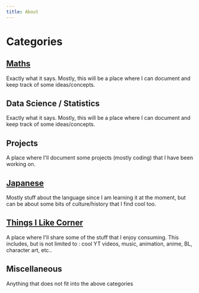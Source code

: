 ```yaml
---
title: About
---
```


# Categories

## [Maths](../category/Maths)

Exactly what it says. Mostly, this will be a place where I can document and keep track of some ideas/concepts.

## Data Science / Statistics

Exactly what it says. Mostly, this will be a place where I can document and keep track of some ideas/concepts.

## Projects

A place where I'll document some projects (mostly coding) that I have been working on.

## [Japanese](../category/Japanese)

Mostly stuff about the language since I am learning it at the moment, but can be about some bits of culture/history that I find cool too.

## [Things I Like Corner](../category/TILC)

A place where I'll share some of the stuff that I enjoy consuming. This includes, but is not limited to : cool YT videos, music, animation, anime, BL, character art, etc..

## Miscellaneous

Anything that does not fit into the above categories
